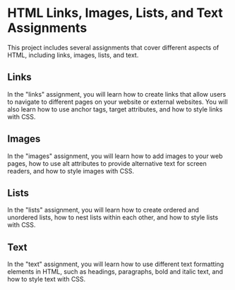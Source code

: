 # HTML Links, Images, Lists, and Text Assignments
This project includes several assignments that cover different aspects of HTML, including links, images, lists, and text.

## Links
In the "links" assignment, you will learn how to create links that allow users to navigate to different pages on your website or external websites. You will also learn how to use anchor tags, target attributes, and how to style links with CSS.

## Images
In the "images" assignment, you will learn how to add images to your web pages, how to use alt attributes to provide alternative text for screen readers, and how to style images with CSS.

## Lists
In the "lists" assignment, you will learn how to create ordered and unordered lists, how to nest lists within each other, and how to style lists with CSS.

## Text
In the "text" assignment, you will learn how to use different text formatting elements in HTML, such as headings, paragraphs, bold and italic text, and how to style text with CSS.
